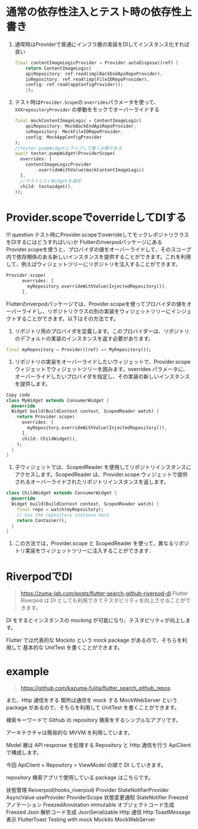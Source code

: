 # 通常の依存性注入とテスト時の依存性上書き
1. 通常時はProviderで普通にインフラ層の実装をDIしてインスタンス化すれば良い
    ```dart
    final contentImageLogicProvider = Provider.autoDispose((ref) {
        return ContentImageLogic(
        apiRepository: ref.read(implBackEndApiRepoProvider),
        ioRepository: ref.read(implFileIORepoProvider),
        config: ref.read(appConfigProvider));
        });
    ```
2. テスト時は`Provider.Scope`の `overrides`パラメータを使って、 `XXXrepositoryProvider` の挙動をモックでオーバーライドする
    ```dart
    final mockContentImageLogic = ContentImageLogic(
        apiRepository: MockBackEndApiRepoProvider,
        ioRepository: MockFileIORepoProvider,
        config: MockAppConfigProvider
    );
    //tester.pumpWidgetにラップして書く必要がある
    await tester.pumpWidget(ProviderScope(
      overrides: [
        contentImageLogicProvider
            .overrideWithValue(mockContentImageLogic)
      ],
      //テストしたいWidgetを選択
      child: testwidget(),
    ));
    ```
# Provider.scopeでoverrideしてDIする
!!! question テスト時にProvider.scopeでoverrideしてモックレポジトリクラスをDIするにはどうすればいいか
FlutterのriverpodパッケージにあるProvider.scopeを使うと、プロバイダの値をオーバーライドして、そのスコープ内で依存関係のある新しいインスタンスを提供することができます。これを利用して、例えばウィジェットツリーにリポジトリを注入することができます。
```dart
Provider.scope(
      overrides: [
        myRepository.overrideWithValue(InjectedRepository()),
      ],
```
Flutterのriverpodパッケージでは、Provider.scopeを使ってプロバイダの値をオーバーライドし、リポジトリクラスの別の実装をウィジェットツリーにインジェクトすることができます。以下はその方法です。

1. リポジトリ用のプロバイダを定義します。このプロバイダーは、リポジトリのデフォルトの実装のインスタンスを返す必要があります。
```dart
final myRepository = Provider((ref) => MyRepository());
```
1. リポジトリの実装をオーバーライドしたいウィジェットで、Provider.scope ウィジェットでウィジェットツリーを囲みます。overrides パラメータに、オーバーライドしたいプロバイダを指定し、その実装の新しいインスタンスを提供します。
```dart
Copy code
class MyWidget extends ConsumerWidget {
  @override
  Widget build(BuildContext context, ScopedReader watch) {
    return Provider.scope(
      overrides: [
        myRepository.overrideWithValue(InjectedRepository()),
      ],
      child: ChildWidget(),
    );
  }
}
```
1. 子ウィジェットでは、ScopedReader を使用してリポジトリインスタンスにアクセスします。ScopedReader は、Provider.scope ウィジェットで提供されるオーバーライドされたリポジトリインスタンスを返します。
```dart
class ChildWidget extends ConsumerWidget {
  @override
  Widget build(BuildContext context, ScopedReader watch) {
    final repo = watch(myRepository);
    // Use the repository instance here
    return Container();
  }
}
```
1. この方法では，Provider.scope と ScopedReader を使って，異なるリポジトリ実装をウィジェットツリーに注入することができます．




# RiverpodでDI
>https://zuma-lab.com/posts/flutter-search-github-riverpod-di
Flutter Riverpod は DI としても利用できてテスタビリティを向上させることができます。

DI をするとインスタンスの mocking が可能になり、テスタビリティが向上します。

Flutter では代表的な Mockito という mock package があるので、そちらを利用して 基本的な UnitTest を書くことができます。

# example
>https://github.com/kazuma-fujita/flutter_search_github_repos

また、Http 通信をする 箇所は通信を mock する MockWebServer という package があるので、そちらを利用して UnitTest を書くことができます。

検索キーワードで Github の repository 検索をするシンプルなアプリです。

アーキテクチャは簡易的な MVVM を利用しています。

Model 層は API response を処理する Repository と Http 通信を行う ApiClient で構成します。

今回 ApiClient > Repository > ViewModel の順で DI していきます。

repository 検索アプリで使用している package はこちらです。

状態管理
Reiverpod(hooks_riverpod)
Provider
StateNotifierProvider
AsyncValue
useProvider
ProviderScope
状態変更通知
StateNotifier
Freezed アノテーション
FreezedAnnotation
immutable オブジェクトコード生成
Freezed
Json 解析コード生成
JsonSerializable
Http 通信
Http
ToastMessage 表示
FlutterToast
Testing with mock
Mockito
MockWebServer



















